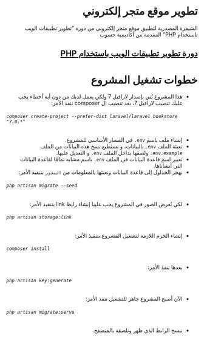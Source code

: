 <div dir="rtl">
    <h1>تطوير موقع متجر إلكتروني</h1>
    <p>الشيفرة المصدرية لتطبيق موقع متجر إلكتروني من دورة "تطوير تطبيقات الويب باستخدام PHP" المقدمة من أكاديمية حسوب</p>

<a href="https://academy.hsoub.com/learn/php-web-application-development/">دورة تطوير تطبيقات الويب باستخدام  PHP</a>
---

# خطوات تشغيل المشروع

*  هذا المشروع بُني بإصدار لارافيل 7 ولكي يعمل لديك من دون أية أخطاء يجب عليك تنصيب لارافيل 7، بعد تنصيب ال composer ننفذ الأمر:

<h6 dir="ltr">

`composer create-project --prefer-dist laravel/laravel bookstore "7.0.*"`

</h6>


* إنشاء ملف باسم `env.` في المسار الأساسي للمشروع.
* تعبئة الملف `env.` بالبيانات، و نستطيع نسخ هذه البيانات من الملف `env.example.` ولصقها بداخل الملف `env.` و التعديل عليها.
* تغيير اسم قاعدة البيانات في الملف `env.` باسم مشابه تمامًا لقاعدة البيانات التي أنشأناها.
* نهجر الجداول إلى قاعدة البيانات ونعبئها بالمعلومات من `البذور` بتنفيذ الأمر:
<h6 dir="ltr">

`php artisan migrate --seed`

</h6>

* لكي تُعرض الصور في المشروع يجب علينا إنشاء رابط link بتنفيذ الأمر:
<h6 dir="ltr">

`php artisan storage:link`

</h6>

* إنشاء الحزم اللازمة لتشغيل المشروع بتنفيذ الأمر:
<h6 dir="ltr">

`composer install`

</h6>

* بعدها ننفذ الأمر:
<h6 dir="ltr"> 

`php artisan key:generate`

</h6>

* الآن أصبح المشروع جاهز للتشغيل ننفذ الأمر:
<h6 dir="ltr">

`php artisan migrate:serve`

</h6>

* ننسخ الرابط الذي ظهر ونلصقه بالمتصفح.
</div>